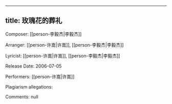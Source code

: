
---
title: 玫瑰花的葬礼
---
Composer: [[person-李毅杰|李毅杰]]

Arranger: [[person-许嵩|许嵩]], [[person-李毅杰|李毅杰]]

Lyricist: [[person-许嵩|许嵩]], [[person-李毅杰|李毅杰]]

Release Date: 2006-07-05

Performers: [[person-许嵩|许嵩]]

Plagiarism allegations:


Comments:
null
